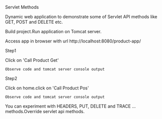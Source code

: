 Servlet Methods

Dynamic web application to demonstrate some of Servlet API methods like GET, POST and DELETE etc.

Build project.Run application on Tomcat server.

Access app in browser with url http://localhost:8080/product-app/

Step1

Click on 'Call Product Get'

	Observe code and tomcat server console output 

Step2

Click on home.click on 'Call Product Pos'

	Observe code and tomcat server console output

You can experiment with HEADERS, PUT, DELETE and TRACE ... methods.Override servlet api methods.